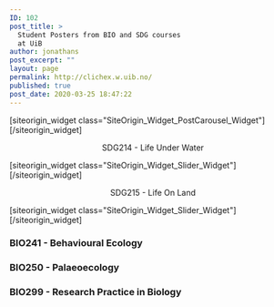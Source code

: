 ```yaml
---
ID: 102
post_title: >
  Student Posters from BIO and SDG courses
  at UiB
author: jonathans
post_excerpt: ""
layout: page
permalink: http://clichex.w.uib.no/
published: true
post_date: 2020-03-25 18:47:22
---
```

<div id="pl-102" class="panel-layout"><div id="pg-102-0" class="panel-grid panel-no-style"><div id="pgc-102-0-0" class="panel-grid-cell" data-weight="1"><div id="panel-102-0-0-0" class="so-panel widget widget_sow-post-carousel panel-first-child panel-last-child" data-index="0" data-style="{&quot;background_image_attachment&quot;:false,&quot;background_display&quot;:&quot;tile&quot;}">[siteorigin_widget class="SiteOrigin_Widget_PostCarousel_Widget"][/siteorigin_widget]</div></div></div><div id="pg-102-1" class="panel-grid panel-no-style" data-style="{&quot;background_image_attachment&quot;:false,&quot;background_display&quot;:&quot;tile&quot;,&quot;cell_alignment&quot;:&quot;flex-start&quot;}" data-ratio="1" data-ratio-direction="right"><div id="pgc-102-1-0" class="panel-grid-cell panel-grid-cell-empty" data-weight="0.17"></div><div id="pgc-102-1-1" class="panel-grid-cell" data-weight="0.33"><div id="panel-102-1-1-0" class="so-panel widget widget_sow-editor panel-first-child" data-index="1" data-style="{&quot;background_image_attachment&quot;:false,&quot;background_display&quot;:&quot;tile&quot;}"><div class="so-widget-sow-editor so-widget-sow-editor-base">
<div class="siteorigin-widget-tinymce textwidget">
	<p style="text-align: center">SDG214 - Life Under Water</p>
</div>
</div></div><div id="panel-102-1-1-1" class="so-panel widget widget_sow-slider panel-last-child" data-index="2" data-style="{&quot;background_image_attachment&quot;:false,&quot;background_display&quot;:&quot;tile&quot;}">[siteorigin_widget class="SiteOrigin_Widget_Slider_Widget"][/siteorigin_widget]</div></div><div id="pgc-102-1-2" class="panel-grid-cell panel-grid-cell-mobile-last" data-weight="0.33"><div id="panel-102-1-2-0" class="so-panel widget widget_sow-editor panel-first-child" data-index="3" data-style="{&quot;background_image_attachment&quot;:false,&quot;background_display&quot;:&quot;tile&quot;}"><div class="so-widget-sow-editor so-widget-sow-editor-base">
<div class="siteorigin-widget-tinymce textwidget">
	<p style="text-align: center">SDG215 - Life On Land</p>
</div>
</div></div><div id="panel-102-1-2-1" class="so-panel widget widget_sow-slider panel-last-child" data-index="4" data-style="{&quot;background_image_attachment&quot;:false,&quot;background_display&quot;:&quot;tile&quot;}">[siteorigin_widget class="SiteOrigin_Widget_Slider_Widget"][/siteorigin_widget]</div></div><div id="pgc-102-1-3" class="panel-grid-cell panel-grid-cell-empty" data-weight="0.17"></div></div><div id="pg-102-2" class="panel-grid panel-no-style" data-style="{&quot;background_image_attachment&quot;:false,&quot;background_display&quot;:&quot;tile&quot;,&quot;cell_alignment&quot;:&quot;flex-start&quot;}" data-ratio="1" data-ratio-direction="right"><div id="pgc-102-2-0" class="panel-grid-cell" data-weight="0.33333333333333"><div id="panel-102-2-0-0" class="so-panel widget widget_sow-editor panel-first-child panel-last-child" data-index="5" data-style="{&quot;background_image_attachment&quot;:false,&quot;background_display&quot;:&quot;tile&quot;}"><div class="so-widget-sow-editor so-widget-sow-editor-base"><h3 class="widget-title">BIO241 - Behavioural Ecology</h3>
<div class="siteorigin-widget-tinymce textwidget">
	</div>
</div></div></div><div id="pgc-102-2-1" class="panel-grid-cell" data-weight="0.33333333333333"><div id="panel-102-2-1-0" class="so-panel widget widget_sow-editor panel-first-child panel-last-child" data-index="6" data-style="{&quot;background_image_attachment&quot;:false,&quot;background_display&quot;:&quot;tile&quot;}"><div class="so-widget-sow-editor so-widget-sow-editor-base"><h3 class="widget-title">BIO250 - Palaeoecology</h3>
<div class="siteorigin-widget-tinymce textwidget">
	</div>
</div></div></div><div id="pgc-102-2-2" class="panel-grid-cell" data-weight="0.33333333333333"><div id="panel-102-2-2-0" class="so-panel widget widget_sow-editor panel-first-child panel-last-child" data-index="7" data-style="{&quot;background_image_attachment&quot;:false,&quot;background_display&quot;:&quot;tile&quot;}"><div class="so-widget-sow-editor so-widget-sow-editor-base"><h3 class="widget-title">BIO299 - Research Practice in Biology</h3>
<div class="siteorigin-widget-tinymce textwidget">
	</div>
</div></div></div></div></div>